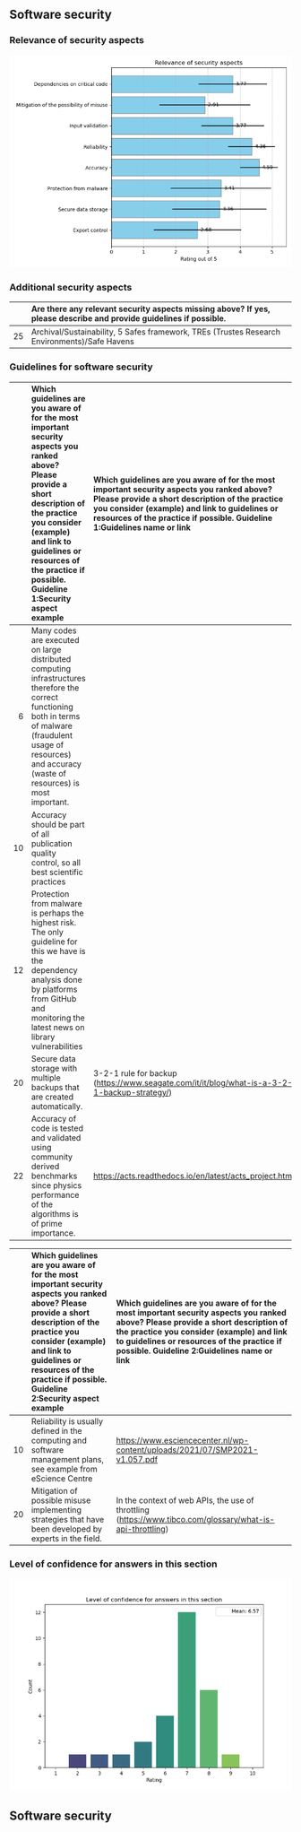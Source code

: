 ## Software security

### Relevance of security aspects

![Relevance of security aspects](figures/plot_multirating_A76.png)
### Additional security aspects

|    | Are there any relevant security aspects missing above? If yes, please describe and provide guidelines if possible.   |
|---:|:---------------------------------------------------------------------------------------------------------------------|
| 25 | Archival/Sustainability, 5 Safes framework, TREs (Trustes Research Environments)/Safe Havens                         |

### Guidelines for software security

|    | Which guidelines are you aware of for the most important security aspects you ranked above? Please provide a short description of the practice you consider (example) and link to guidelines or resources of the practice if possible. Guideline 1:Security aspect example   | Which guidelines are you aware of for the most important security aspects you ranked above? Please provide a short description of the practice you consider (example) and link to guidelines or resources of the practice if possible. Guideline 1:Guidelines name or link   |
|---:|:-----------------------------------------------------------------------------------------------------------------------------------------------------------------------------------------------------------------------------------------------------------------------------|:-----------------------------------------------------------------------------------------------------------------------------------------------------------------------------------------------------------------------------------------------------------------------------|
|  6 | Many codes are executed on large distributed computing infrastructures therefore the correct functioning both in terms of malware (fraudulent usage of resources) and accuracy (waste of resources) is most important.                                                       |                                                                                                                                                                                                                                                                              |
| 10 | Accuracy should be part of all publication quality control, so all best scientific practices                                                                                                                                                                                 |                                                                                                                                                                                                                                                                              |
| 12 | Protection from malware is perhaps the highest risk. The only guideline for this we have is the dependency analysis done by platforms from GitHub and monitoring the latest news on library vulnerabilities                                                                  |                                                                                                                                                                                                                                                                              |
| 20 | Secure data storage with multiple backups that are created automatically.                                                                                                                                                                                                    | 3-2-1 rule for backup (https://www.seagate.com/it/it/blog/what-is-a-3-2-1-backup-strategy/)                                                                                                                                                                                  |
| 22 | Accuracy of code is tested and validated using community derived benchmarks since physics performance of the algorithms is of prime importance.                                                                                                                              | https://acts.readthedocs.io/en/latest/acts_project.html                                                                                                                                                                                                                      |

|    | Which guidelines are you aware of for the most important security aspects you ranked above? Please provide a short description of the practice you consider (example) and link to guidelines or resources of the practice if possible. Guideline 2:Security aspect example   | Which guidelines are you aware of for the most important security aspects you ranked above? Please provide a short description of the practice you consider (example) and link to guidelines or resources of the practice if possible. Guideline 2:Guidelines name or link   |
|---:|:-----------------------------------------------------------------------------------------------------------------------------------------------------------------------------------------------------------------------------------------------------------------------------|:-----------------------------------------------------------------------------------------------------------------------------------------------------------------------------------------------------------------------------------------------------------------------------|
| 10 | Reliability is usually defined in the computing and software management plans, see example from eScience Centre                                                                                                                                                              | https://www.esciencecenter.nl/wp-content/uploads/2021/07/SMP2021-v1.057.pdf                                                                                                                                                                                                  |
| 20 | Mitigation of possible misuse implementing strategies that have been developed by experts in the field.                                                                                                                                                                      | In the context of web APIs, the use of throttling (https://www.tibco.com/glossary/what-is-api-throttling)                                                                                                                                                                    |



### Level of confidence for answers in this section

![Level of confidence for answers in this section](figures/plot_rating_A86.png)
## Software security

